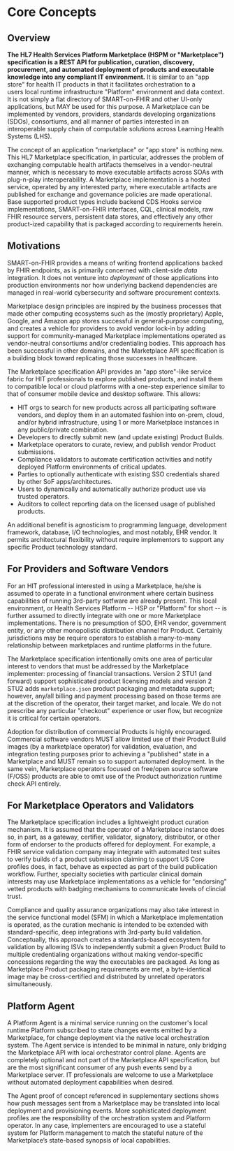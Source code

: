 # Core Concepts

## Overview

**The HL7 Health Services Platform Marketplace (HSPM or "Marketplace") specification is a REST API for publication, curation, discovery, procurement, and automated deployment of products and executable knowledge into any compliant IT environment.** It is similar to an "app store" for health IT products in that it facilitates orchestration to a users local runtime infrastructure "Platform" environment and data context. It is not simply a flat directory of SMART-on-FHIR and other UI-only applications, but MAY be used for this purpose. A Marketplace can be implemented by vendors, providers, standards developing organizations (SDOs), consortiums, and all manner of parties interested in an interoperable supply chain of computable solutions across Learning Health Systems (LHS).

The concept of an application "marketplace" or "app store" is nothing new. This HL7 Marketplace specification, in particular, addresses the problem of exchanging computable health artifacts themselves in a vendor-neutral manner, which is necessary to move executable artifacts across SOAs with plug-n-play interoperability. A Marketplace implementation is a hosted service, operated by any interested party, where executable artifacts are published for exchange and governance policies are made operational. Base supported product types include backend CDS Hooks service implementations, SMART-on-FHIR interfaces, CQL, clinical models, raw FHIR resource servers, persistent data stores, and effectively any other product-ized capability that is packaged according to requirements herein.

## Motivations

SMART-on-FHIR provides a means of writing frontend applications backed by FHIR endpoints, as is primarily concerned with client-side *data* integration. It does not venture into *deployment* of those applications into production environments nor how underlying backend dependencies are managed in real-world cybersecurity and software procurement contexts.

Marketplace design principles are inspired by the business processes that made other computing ecosystems such as the (mostly proprietary) Apple, Google, and Amazon app stores successful in general-purpose computing, and creates a vehicle for providers to avoid vendor lock-in by adding support for community-managed Marketplace implementations operated as vendor-neutral consortiums and/or credentialing bodies. This approach has been successful in other domains, and the Marketplace API specification is a building block toward replicating those successes in healthcare.

The Marketplace specification API provides an "app store"-like service fabric for HIT professionals to explore published products, and install them to compatible local or cloud platforms with a one-step experience similar to that of consumer mobile device and desktop software. This allows:

 * HIT orgs to search for new products across all participating software vendors, and deploy them in an automated fashion into on-prem, cloud, and/or hybrid infrastructure, using 1 or more Marketplace instances in any public/private combination.
 * Developers to directly submit new (and update existing) Product Builds.
 * Marketplace operators to curate, review, and publish vendor Product submissions.
 * Compliance validators to automate certification activities and notify deployed Platform environments of critical updates.
 * Parties to optionally authenticate with existing SSO credentials shared by other SoF apps/architectures.
 * Users to dynamically and automatically authorize product use via trusted operators.
 * Auditors to collect reporting data on the licensed usage of published products.

An additional benefit is agnosticism to programming language, development framework, database, I/O technologies, and most notably, EHR vendor. It permits architectural flexibility without require implementors to support any specific Product technology standard.

## For Providers and Software Vendors

For an HIT professional interested in using a Marketplace, he/she is assumed to operate in a functional environment where certain business capabilities of running 3rd-party sotfware are already present. This local environment, or Health Services Platform -- HSP or "Platform" for short -- is further assumed to directly integrate with one or more Marketplace implementations. There is no presumption of SDO, EHR vendor, government entity, or any other monopolistic distribution channel for Product. Certainly jurisdictions may be require operators to establish a many-to-many relationship between marketplaces and runtime platforms in the future.

The Marketplace specification intentionally omits one area of particular interest to vendors that must be addressed by the Marketplace implementer: processing of financial transactions. Version 2 STU1 (and forward) support sophisticated product licensing models and version 2 STU2 adds `marketplace.json` product packaging and metadata support; however, any/all billing and payment processing based on those terms are at the discretion of the operator, their target market, and locale. We do not prescribe any particular "checkout" experience or user flow, but recognize it is critical for certain operators.

Adoption for distribution of commercial Products is highly encouraged. Commercial software vendors MUST allow limited use of their Product Build images (by a marketplace operator) for validation, evaluation, and integration testing purposes prior to achieving a "published" state in a Marketplace and MUST remain so to support automated deployment. In the same vein, Marketplace operators focused on free/open source software (F/OSS) products are able to omit use of the Product authorization runtime check API entirely.

## For Marketplace Operators and Validators

The Marketplace specification includes a lightweight product curation mechanism. It is assumed that the operator of a Marketplace instance does so, in part, as a gateway, certifier, validator, signatory, distributor, or other form of endorser to the products offered for deployment. For example, a FHIR service validation company may integrate with automated test suites to verify builds of a product submission claiming to support US Core profiles does, in fact, behave as expected as part of the build publication workflow. Further, specialty societies with particular clinical domain interests may use Marketplace implementations as a vehicle for "endorsing" vetted products with badging mechanisms to communicate levels of clincial trust.

Compliance and quality assurance organizations may also take interest in the service functional model (SFM) in which a Marketplace implementation is operated, as the curation mechanic is intended to be extended with standard-specific, deep integrations with 3rd-party build validation. Conceptually, this approach creates a standards-based ecosystem for validation by allowing ISVs to independently submit a given Product Build to multiple credentialing organizations without making vendor-specific concessions regarding the way the executables are packaged. As long as Marketplace Product packaging requirements are met, a byte-identical image may be cross-certified and distributed by unrelated operators simultaneously.

## Platform Agent

A Platform Agent is a minimal service running on the customer's local runtime Platform subscribed to state changes events emitted by a Marketplace, for change deployment via the native local orchestration system. The Agent service is intended to be minimal in nature, only bridging the Marketplace API with local orchestrator control plane. Agents are completely optional and not part of the Marketplace API specification, but are the most significant consumer of any push events send by a Marketplace server. IT professionals are welcome to use a Marketplace without automated deployment capabilities when desired.

The Agent proof of concept referenced in supplementary sections shows how push messages sent from a Marketplace may be translated into local deployment and provisioning events. More sophisticated deployment profiles are the responsibility of the orchestration system and Platform operator. In any case, implementers are encouraged to use a stateful system for Platform management to match the stateful nature of the Marketplace’s state-based synopsis of local capabilities.
